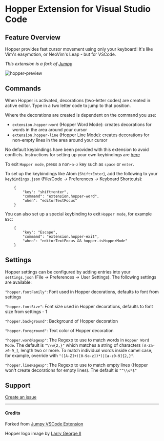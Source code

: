 # Hopper Extension for Visual Studio Code

## Feature Overview

Hopper provides fast cursor movement using only your keyboard! It's like Vim's easymotion, or NeoVim's Leap - but for VSCode.

_This extension is a fork of [Jumpy](https://github.com/wmaurer/vscode-jumpy)_

![hopper-preview](https://cloud.githubusercontent.com/assets/2899448/19660934/0481c44c-9a32-11e6-87cc-1f8913922ccb.gif)

## Commands

When Hopper is activated, decorations (two-letter codes) are created in active editor. Type in a two letter code to jump to that position.

Where the decorations are created is dependent on the command you use:

-   `extension.hopper-word` (Hopper Word Mode): creates decorations for words in the area around your cursor
-   `extension.hopper-line` (Hopper Line Mode): creates decorations for non-empty lines in the area around your cursor

No default keybindings have been provided with this extension to avoid conflicts. Instructions for setting up your own keybindings are [here](https://code.visualstudio.com/docs/customization/keybindings)

To exit `Hopper mode`, press a non-`a-z` key such as `space` or `enter`.

To set up the keybindings like Atom (`Shift+Enter`), add the following to your `keybindings.json` (File/Code -> Preferences -> Keyboard Shortcuts):

```
    {
        "key": "shift+enter",
        "command": "extension.hopper-word",
        "when": "editorTextFocus"
    }
```

You can also set up a special keybinding to exit `Hopper mode`, for example `ESC`:

```
    {
        "key": "Escape",
        "command": "extension.hopper-exit",
        "when": "editorTextFocus && hopper.isHopperMode"
    }
```

## Settings

Hopper settings can be configured by adding entries into your `settings.json` (File -> Preferences -> User Settings). The following settings are available:

`"hopper.fontFamily"`: Font used in Hopper decorations, defaults to font from settings

`"hopper.fontSize"`: Font size used in Hopper decorations, defaults to font size from settings - 1

`"hopper.background"`: Background of Hopper decoration

`"hopper.foreground"`: Text color of Hopper decoration

`"hopper.wordRegexp"`: The Regexp to use to match words in `Hopper Word Mode`. The default is `"\\w{2,}"` which matches a string of characters `[A-Za-z0-9_]`, length two or more. To match individual words inside camel case, for example, override with `"([A-Z]+([0-9a-z])*)|[a-z0-9]{2,}"`.

`"hopper.lineRegexp"`: The Regexp to use to match empty lines (Hopper won't create decorations for empty lines). The default is `"^\\s*$"`

## Support

[Create an issue](https://github.com/Bjorn-Eric-Abr/Hopper/issues)

------

#### Credits

Forked from [Jumpy VSCode Extension](https://github.com/wmaurer/vscode-jumpy)

Hopper logo image by [Larry George II](https://unsplash.com/@itslarryg)
